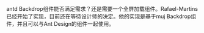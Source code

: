 antd Backdrop组件能否满足需求？还是需要一个全屏加载组件。Rafael-Martins已经开始了实现，目前还在等待设计师的决定。他的实现是基于muj Backdrop组件，并且可以与Ant Design的<Spin>组件一起使用。
